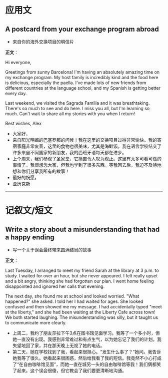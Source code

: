 # 应用文

## A postcard from your exchange program abroad
- 来自你的海外交换项目的明信片

**正文**：

Hi everyone,

Greetings from sunny Barcelona! I'm having an absolutely amazing time on my exchange program. My host family is incredibly kind and the food here is delicious, especially the paella. I've made lots of new friends from different countries at the language school, and my Spanish is getting better every day.

Last weekend, we visited the Sagrada Familia and it was breathtaking. There's so much to see and do here. I miss you all, but I'm learning so much. Can't wait to share all my stories with you when I return!

Best wishes,
Alex

- 大家好，
- 来自阳光明媚的巴塞罗那的问候！我在这里的交换项目过得非常愉快。我的寄宿家庭非常友善，这里的食物也很美味，尤其是海鲜饭。我在语言学校结交了许多来自不同国家的新朋友，我的西班牙语每天都在进步。
- 上个周末，我们参观了圣家堂，它简直令人叹为观止。这里有太多可看可做的事情了。我很想念大家，但我也学到了很多东西。等我回去后，我迫不及待地想和你们分享我所有的故事！
- 最好的祝愿，
- 亚历克斯

---

# 记叙文/短文

## Write a story about a misunderstanding that had a happy ending
- 写一个关于误会最终带来圆满结局的故事

**正文**：

Last Tuesday, I arranged to meet my friend Sarah at the library at 3 p.m. to study. I waited for over an hour, but she never appeared. I felt really upset and a bit angry, thinking she had forgotten our plan. I went home feeling disappointed and ignored her calls that evening.

The next day, she found me at school and looked worried. "What happened?" she asked. I told her I had waited for ages. She looked confused and then showed me my message. I had accidentally typed "meet at the liberty," and she had been waiting at the Liberty Cafe across town! We both started laughing. The misunderstanding was silly, but it taught us to communicate more clearly.

- 上周二，我约了朋友莎拉下午3点在图书馆见面学习。我等了一个多小时，但她一直没有出现。我感到非常难过和有点生气，以为她忘记了我们的计划。我失望地回了家，并在那天晚上无视了她的电话。
- 第二天，她在学校找到了我，看起来很担心。“发生什么事了？”她问。我告诉她我等了很久。她看起来很困惑，然后给我看了我的短信。我竟然不小心打成了“在自由咖啡馆见面”，而她一直在城另一头的自由咖啡馆等我！我们俩都笑了起来。这个误会很傻，但它教会了我们要更清晰地沟通。

